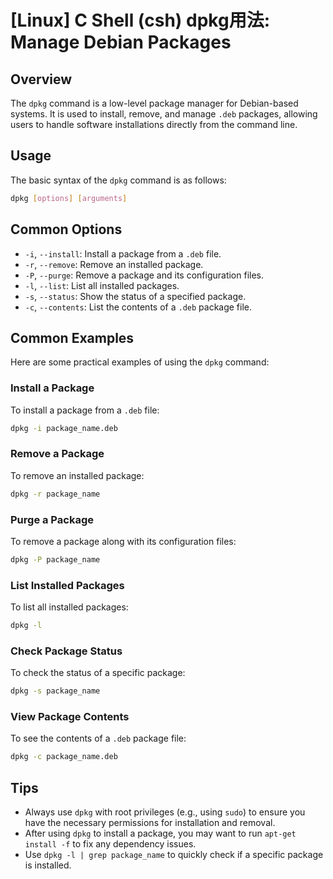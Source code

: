 # [Linux] C Shell (csh) dpkg用法: Manage Debian Packages

## Overview
The `dpkg` command is a low-level package manager for Debian-based systems. It is used to install, remove, and manage `.deb` packages, allowing users to handle software installations directly from the command line.

## Usage
The basic syntax of the `dpkg` command is as follows:

```bash
dpkg [options] [arguments]
```

## Common Options
- `-i`, `--install`: Install a package from a `.deb` file.
- `-r`, `--remove`: Remove an installed package.
- `-P`, `--purge`: Remove a package and its configuration files.
- `-l`, `--list`: List all installed packages.
- `-s`, `--status`: Show the status of a specified package.
- `-c`, `--contents`: List the contents of a `.deb` package file.

## Common Examples
Here are some practical examples of using the `dpkg` command:

### Install a Package
To install a package from a `.deb` file:
```bash
dpkg -i package_name.deb
```

### Remove a Package
To remove an installed package:
```bash
dpkg -r package_name
```

### Purge a Package
To remove a package along with its configuration files:
```bash
dpkg -P package_name
```

### List Installed Packages
To list all installed packages:
```bash
dpkg -l
```

### Check Package Status
To check the status of a specific package:
```bash
dpkg -s package_name
```

### View Package Contents
To see the contents of a `.deb` package file:
```bash
dpkg -c package_name.deb
```

## Tips
- Always use `dpkg` with root privileges (e.g., using `sudo`) to ensure you have the necessary permissions for installation and removal.
- After using `dpkg` to install a package, you may want to run `apt-get install -f` to fix any dependency issues.
- Use `dpkg -l | grep package_name` to quickly check if a specific package is installed.
